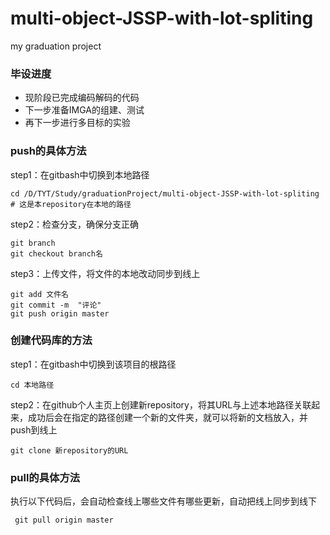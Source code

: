 # multi-object-JSSP-with-lot-spliting
my graduation project

### 毕设进度
* 现阶段已完成编码解码的代码
* 下一步准备IMGA的组建、测试
* 再下一步进行多目标的实验

### push的具体方法
step1：在gitbash中切换到本地路径
```
cd /D/TYT/Study/graduationProject/multi-object-JSSP-with-lot-spliting  # 这是本repository在本地的路径
```
step2：检查分支，确保分支正确
```
git branch
git checkout branch名  
```
step3：上传文件，将文件的本地改动同步到线上
```
git add 文件名
git commit -m  "评论" 
git push origin master
```
### 创建代码库的方法
step1：在gitbash中切换到该项目的根路径
```
cd 本地路径
```
step2：在github个人主页上创建新repository，将其URL与上述本地路径关联起来，成功后会在指定的路径创建一个新的文件夹，就可以将新的文档放入，并push到线上
```
git clone 新repository的URL
```

### pull的具体方法
执行以下代码后，会自动检查线上哪些文件有哪些更新，自动把线上同步到线下
```
 git pull origin master
```
